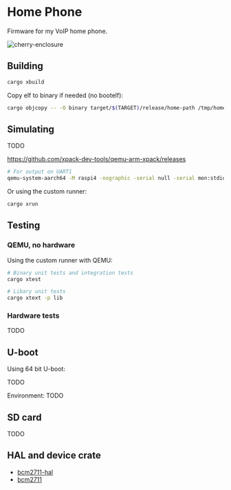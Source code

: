 # Home Phone

Firmware for my VoIP home phone.

![cherry-enclosure](https://jonlamb-gh.github.io/home-phone/home_phone.jpg)

## Building

```rust
cargo xbuild
```

Copy elf to binary if needed (no bootelf):

```bash
cargo objcopy -- -O binary target/$(TARGET)/release/home-path /tmp/home-phone.bin
```

## Simulating

TODO

https://github.com/xpack-dev-tools/qemu-arm-xpack/releases

```bash
# For output on UART1
qemu-system-aarch64 -M raspi4 -nographic -serial null -serial mon:stdio -kernel /path/to/binORelf
```

Or using the custom runner:

```bash
cargo xrun
```

## Testing

### QEMU, no hardware

Using the custom runner with QEMU:

```bash
# Binary unit tests and integration tests
cargo xtest

# Libary unit tests
cargo xtext -p lib
```

### Hardware tests

TODO

## U-boot

Using 64 bit U-boot:

TODO

Environment:
TODO

## SD card

TODO

## HAL and device crate

- [bcm2711-hal](https://github.com/jonlamb-gh/rpi4-rust-workspace/tree/master/bcm2711-hal)
- [bcm2711](https://github.com/jonlamb-gh/rpi4-rust-workspace/tree/master/bcm2711)
